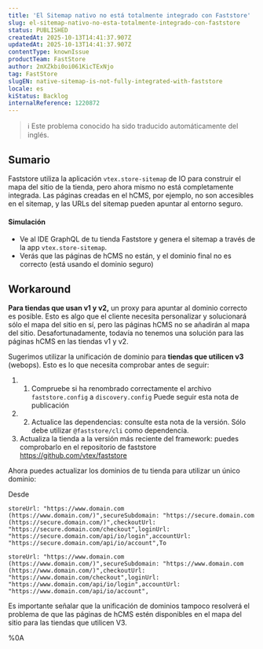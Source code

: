 ```yaml
---
title: 'El Sitemap nativo no está totalmente integrado con Faststore'
slug: el-sitemap-nativo-no-esta-totalmente-integrado-con-faststore
status: PUBLISHED
createdAt: 2025-10-13T14:41:37.907Z
updatedAt: 2025-10-13T14:41:37.907Z
contentType: knownIssue
productTeam: FastStore
author: 2mXZkbi0oi061KicTExNjo
tag: FastStore
slugEN: native-sitemap-is-not-fully-integrated-with-faststore
locale: es
kiStatus: Backlog
internalReference: 1220872
---
```


>ℹ️ Este problema conocido ha sido traducido automáticamente del inglés.

## Sumario


Faststore utiliza la aplicación `vtex.store-sitemap` de IO para construir el mapa del sitio de la tienda, pero ahora mismo no está completamente integrada. Las páginas creadas en el hCMS, por ejemplo, no son accesibles en el sitemap, y las URLs del sitemap pueden apuntar al entorno seguro.


#### Simulación



- Ve al IDE GraphQL de tu tienda Faststore y genera el sitemap a través de la app `vtex.store-sitemap`.
- Verás que las páginas de hCMS no están, y el dominio final no es correcto (está usando el dominio seguro)

## Workaround


**Para tiendas que usan v1 y v2,** un proxy para apuntar al dominio correcto es posible. Esto es algo que el cliente necesita personalizar y solucionará sólo el mapa del sitio en sí, pero las páginas hCMS no se añadirán al mapa del sitio. Desafortunadamente, todavía no tenemos una solución para las páginas hCMS en las tiendas v1 y v2.

Sugerimos utilizar la unificación de dominio para **tiendas que utilicen v3** (webops). Esto es lo que necesita comprobar antes de seguir:

1. 1. Compruebe si ha renombrado correctamente el archivo `faststore.config` a `discovery.config` Puede seguir esta nota de publicación
2. 2. Actualice las dependencias: consulte esta nota de la versión. Sólo debe utilizar `@faststore/cli` como dependencia.
3. Actualiza la tienda a la versión más reciente del framework: puedes comprobarlo en el repositorio de faststore https://github.com/vtex/faststore

Ahora puedes actualizar los dominios de tu tienda para utilizar un único dominio:

Desde

    storeUrl: "https://www.domain.com (https://www.domain.com/)",secureSubdomain: "https://secure.domain.com (https://secure.domain.com/)",checkoutUrl: "https://secure.domain.com/checkout",loginUrl: "https://secure.domain.com/api/io/login",accountUrl: "https://secure.domain.com/api/io/account",To

    storeUrl: "https://www.domain.com (https://www.domain.com/)",secureSubdomain: "https://www.domain.com (https://www.domain.com/)",checkoutUrl: "https://www.domain.com/checkout",loginUrl: "https://www.domain.com/api/io/login",accountUrl: "https://www.domain.com/api/io/account",
Es importante señalar que la unificación de dominios tampoco resolverá el problema de que las páginas de hCMS estén disponibles en el mapa del sitio para las tiendas que utilicen V3.


%0A